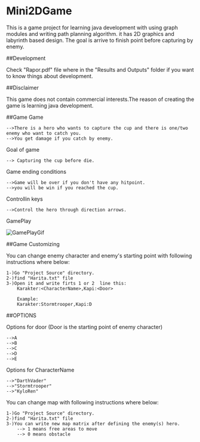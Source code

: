 # Mini2DGame
This is a game project for learning java development with using graph modules and writing path planning algorithm. it has 2D graphics and labyrinth based design.  The goal is arrive to finish point before capturing by enemy. 

##Development

Check "Rapor.pdf" file where in the "Results and Outputs" folder if you want to know things about development.

##Disclaimer

This game does not contain commercial interests.The reason of creating the game is learning java development.

##Game
Game

	-->There is a hero who wants to capture the cup and there is one/two enemy who want to catch you.
	-->You get damage if you catch by enemy.
Goal of game

	--> Capturing the cup before die.
Game ending conditions

	-->Game will be over if you don't have any hitpoint.
	-->you will be win if you reached the cup.
Controllin keys

	-->Control the hero through direction arrows.
GamePlay

![GamePlayGif](https://user-images.githubusercontent.com/44205116/126494677-60a57483-5cdf-4485-8ac7-137236411e2a.gif)

##Game Customizing

You can change enemy character and enemy's starting point with following instructions where below:


	1-)Go "Project Source" directory.
	2-)find "Harita.txt" file
	3-)Open it and write firts 1 or 2  line this:
		Karakter:<CharacterName>,Kapi:<Door>
		
		Example:
		Karakter:Stormtrooper,Kapi:D

##OPTIONS


Options for door (Door is the starting point of enemy character)
        
        
	-->A
	-->B
	-->C
	-->D
	-->E
 
Options for CharacterName
        
        
	-->"DarthVader"
	-->"Stormtrooper"
	-->"KyloRen"


You can change map with following instructions where below:
        
    
	1-)Go "Project Source" directory.
	2-)find "Harita.txt" file
	3-)You can write new map matrix after defining the enemy(s) hero.
		--> 1 means free areas to move
		--> 0 means obstacle

